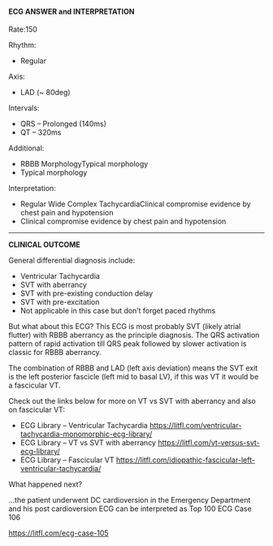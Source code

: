 #### ECG ANSWER and INTERPRETATION
Rate:150 

Rhythm:
* Regular 

Axis:
* LAD (~ 80deg) 

Intervals:
* QRS – Prolonged (140ms) 
* QT – 320ms 

Additional:
* RBBB MorphologyTypical morphology 
* Typical morphology 

Interpretation:
* Regular Wide Complex TachycardiaClinical compromise evidence by chest pain and hypotension 
* Clinical compromise evidence by chest pain and hypotension 

---------------

**CLINICAL OUTCOME**

General differential diagnosis include:
* Ventricular Tachycardia 
* SVT with aberrancy 
* SVT with pre-existing conduction delay 
* SVT with pre-excitation 
* Not applicable in this case but don’t forget paced rhythms 

But what about this ECG? This ECG is most probably SVT (likely atrial flutter) with RBBB aberrancy as the principle diagnosis. The QRS activation pattern of rapid activation till QRS peak followed by slower activation is classic for RBBB aberrancy. 

The combination of RBBB and LAD (left axis deviation) means the SVT exit is the left posterior fascicle (left mid to basal LV), if this was VT it would be a fascicular VT.

Check out the links below for more on VT vs SVT with aberrancy and also on fascicular VT:
* ECG Library – Ventricular Tachycardia <https://litfl.com/ventricular-tachycardia-monomorphic-ecg-library/>
* ECG Library – VT vs SVT with aberrancy <https://litfl.com/vt-versus-svt-ecg-library/>
* ECG Library – Fascicular VT <https://litfl.com/idiopathic-fascicular-left-ventricular-tachycardia/>

What happened next?

…the patient underwent DC cardioversion in the Emergency Department and his post cardioversion ECG can be interpreted as Top 100 ECG Case 106

<https://litfl.com/ecg-case-105>